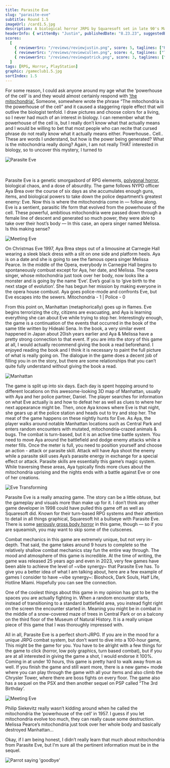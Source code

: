 ```yaml
---
title: Parasite Eve
slug: "parasite-eve"
subtitle: Round 1.5
imageUrl: /card1.5.jpg
description: A biological horror JRPG by Squaresoft set in late 90's Manhattan
headerInfo: { writtenBy: "Justin", publishedDate: "8.23.23", suggestedBy: "Justin" }
scores:
  [
    { reviewerSrc: "/reviews/reviewjustin.png", score: 5, taglines: ["Resident Evil WHO?", "More games need maps like this"] },
    { reviewerSrc: "/reviews/reviewcullen.png", score: 4, taglines: ["They don't make 'em like this anymore"] },
    { reviewerSrc: "/reviews/reviewpatrick.png", score: 3, taglines: ["The vibe is tangible", "I just don't care about mitochondria"] }
  ]
tags: [RPG, Horror, PlayStation]
graphic: /gameclub1.5.jpg
sortIndex: 1.5
---
```


For some reason, I could ask anyone around my age what the ‘powerhouse of the cell’ is and they would almost certainly respond with [‘the mitochondria’.](/reviews/parasite/mitochondria.jpg) Someone, somewhere wrote the phrase “The mitochondria is the powerhouse of the cell” and it caused a staggering ripple effect that will outlive the biologist tenfold. I draw pictures and choose colors for a living, so I never had much of an interest in biology. I can remember what the powerhouse of the cell is, but I really don’t know what that actually means and I would be willing to bet that most people who can recite that cursed phrase do not really know what it actually means either. Powerhouse.. Cell.. These are words I understand, but how is the power being generated? What is the mitochondria really doing? Again, I am not really THAT interested in biology, so to uncover this mystery, I turned to

<div class="reviewlogo">
  <img src="/reviews/parasite/logo.png" alt="Parasite Eve" />
</div>

<br />
<br />

Parasite Eve is a genetic smorgasbord of RPG elements, [polygonal horror](/reviews/parasite/rat.jpg), biological chaos, and a dose of absurdity. The game follows NYPD officer Aya Brea over the course of six days as she accumulates enough guns, items, and biological powers to take down the police department’s greatest enemy: Eve. Now this is where the mitochondria come in — follow along. Eve is a sentient, parasitic life form that evolved from the powerhouse of the cell. These powerful, ambitious mitochondria were passed down through a female line of descent and generated so much power, they were able to take over their host’s body — In this case, an opera singer named Melissa. Is this making sense?

<div class="reviewsplit">
  <img src="/reviews/parasite/meeteve.jpg" alt="Meeting Eve" />
</div>

On Christmas Eve 1997, Aya Brea steps out of a limousine at Carnegie Hall wearing a sleek black dress with a slit on one side and platform heels. Aya is on a date and she is going to see the famous opera singer Melissa Pearce. In the middle of the Opera, everybody in Carnegie Hall begins to spontaneously combust except for Aya, her date, and Melissa. The opera singer, whose mitochondria just took over her body, now looks like a monster and is going by the name ‘Eve’. Eve’s goal is to ‘give birth to the next stage of evolution’. She has begun her mission by making everyone in the opera house combust. Aya goes police-mode and confronts Eve, but Eve escapes into the sewers. Mitochondria - 1 | Police - 0

From this point on, Manhattan (metaphorically) goes up in flames. Eve begins terrorizing the city, citizens are evacuating, and Aya is learning everything she can about Eve while trying to stop her. Interestingly enough, the game is a continuation of the events that occurred in the book of the same title written by Hideaki Sena. In the book, a very similar event happened in Japan about 20ish years earlier and Aya & Melissa have a pretty strong connection to that event. If you are into the story of this game at all, I would actually recommend giving the book a read beforehand. I enjoyed reading the book and I think it is necessary to paint the full picture of what is really going on. The dialogue in the game does a decent job of filling you in on the story, but there are some relationships that you can’t quite fully understand without giving the book a read.

<div class="reviewsplit">
  <img src="/reviews/parasite/manhattan.gif" alt="Manhattan" />
</div>

The game is split up into six days. Each day is spent hopping around to different locations on this awesome-looking 3D map of Manhattan, usually with Aya and her police partner, Daniel. The player searches for information on what Eve actually is and how to defeat her as well as clues to where her next appearance might be. Then, once Aya knows where Eve is that night, she gears up at the police station and heads out to try and stop her. The meat of the game happens on these nightly hunts for Eve. As Aya, the player walks around notable Manhattan locations such as Central Park and enters random encounters with mutated, mitochondria-crazed animals & bugs. The combat is turn-based, but it is an active time battle system. You need to move Aya around the battlefield and dodge enemy attacks while a meter fills. Once the meter is full, you need to position yourself and choose an action - attack or parasite skill. Attack will have Aya shoot the enemy while a parasite skill uses Aya’s parasite energy in exchange for a special effect or attack. Parasite skills are essentially this game’s magic system. While traversing these areas, Aya typically finds more clues about the mitochondria uprising and the nights ends with a battle against Eve or one of her creations.

<div class="reviewsplit">
  <img src="/reviews/parasite/eve.gif" alt="Eve Transforming" />
</div>

Parasite Eve is a really amazing game. The story can be a little obtuse, but the gameplay and visuals more than make up for it. I don’t think any other game developer in 1998 could have pulled this game off as well as Squaresoft did. Known for their turn-based RPG systems and their attention to detail in all things graphical, Squaresoft hit a bullseye with Parasite Eve. There is some [seriously gross body horror](/reviews/parasite/bodyhorror.gif) in this game, though — so if you are squeamish, you may want to skip some of the cutscenes.

Combat mechanics in this game are extremely unique, but not very in-depth. That said, the game takes around 9 hours to complete so the relatively shallow combat mechanics stay fun the entire way through. The mood and atmosphere of this game is incredible. At the time of writing, the game was released 25 years ago and even in 2023, very few games have been able to achieve the level of \~vibe synergy\~ that Parasite Eve has. To give you a better idea of what I am talking about, here are a few example of games I consider to have \~vibe synergy\~: Bioshock, Dark Souls, Half Life, Hotline Miami. Hopefully you can see the connection.

One of the coolest things about this game in my opinion has got to be the spaces you are actually fighting in. When a random encounter starts, instead of transitioning to a standard battlefield area, you instead fight right on the screen the encounter started in. Meaning you might be in combat in the middle of a snow-covered maze of trees in Central Park or on a balcony on the third floor of the Museum of Natural History. It is a really unique piece of this game that I was thoroughly impressed with.

All in all, Parasite Eve is a perfect short-JRPG. If you are in the mood for a unique JRPG combat system, but don’t want to dive into a 100-hour game, This might be the game for you. You have to be alright with a few things for the game to click (horror, low poly graphics, turn based combat), but if you are at all interested in giving the game a shot, I would endorse it 100%. Coming in at under 10 hours, this game is pretty hard to walk away from as well. If you finish the game and still want more, there is a new game+ mode where you can play through the game with all your items and also climb the Chrysler Tower, where there are boss fights on every floor. The game also has a sequel on the PSX and then another sequel on PSP called “The 3rd Birthday’.

<div class="reviewsplit">
  <img src="/reviews/parasite/aya.jpg" alt="Meeting Eve" />
</div>

Philip Siekevitz really wasn’t kidding around when he called the mitochondria the ‘powerhouse of the cell’ in 1957. I guess if you let mitochondria evolve too much, they can really cause some destruction. Melissa Pearce’s mitochondria just took over her whole body and basically destroyed Manhattan…

Okay, if I am being honest, I didn’t really learn that much about mitochondria from Parasite Eve, but I’m sure all the pertinent information must be in the sequel.

<div class="reviewsplit">
  <img src="/reviews/parasite/goodbye.gif" alt="Parrot saying 'goodbye'" />
</div>
